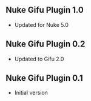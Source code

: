 ## Nuke Gifu Plugin 1.0

- Updated for Nuke 5.0

## Nuke Gifu Plugin 0.2

- Updated to Gifu 2.0

## Nuke Gifu Plugin 0.1

- Initial version
